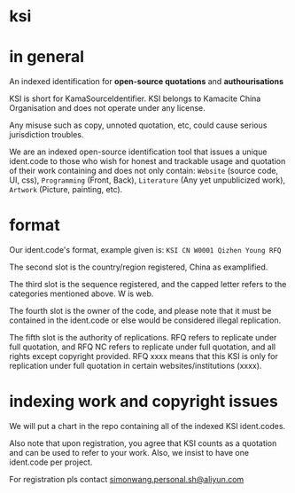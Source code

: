# ksi

# in general

An indexed identification for **open-source quotations** and **authourisations**

KSI is short for KamaSourceIdentifier. KSI belongs to Kamacite China Organisation and does not operate under any license.

Any misuse such as copy, unnoted quotation, etc, could cause serious jurisdiction troubles.

We are an indexed open-source identification tool that issues a unique ident.code to those who wish for honest and trackable usage and quotation of their work containing and does not only contain: `Website` (source code, UI, css), `Programming` (Front, Back), `Literature` (Any yet unpublicized work), `Artwork` (Picture, painting, etc).

# format

Our ident.code's format, example given is: `KSI CN W0001 Qizhen Young RFQ`

The second slot is the country/region registered, China as examplified.

The third slot is the sequence registered, and the capped letter refers to the categories mentioned above. W is web.

The fourth slot is the owner of the code, and please note that it must be contained in the ident.code or else would be considered illegal replication.

The fifth slot is the authority of replications. RFQ refers to replicate under full quotation, and RFQ NC refers to replicate under full quotation, and all rights except copyright provided. RFQ xxxx means that this KSI is only for replication under full quotation in certain websites/institutions (xxxx).

# indexing work and copyright issues

We will put a chart in the repo containing all of the indexed KSI ident.codes. 

Also note that upon registration, you agree that KSI counts as a quotation and can be used to refer to your work. Also, we insist to have one ident.code per project.

For registration pls contact [simonwang.personal.sh@aliyun.com](mailto:simmonswang.personal.sh@aliyun.com)

